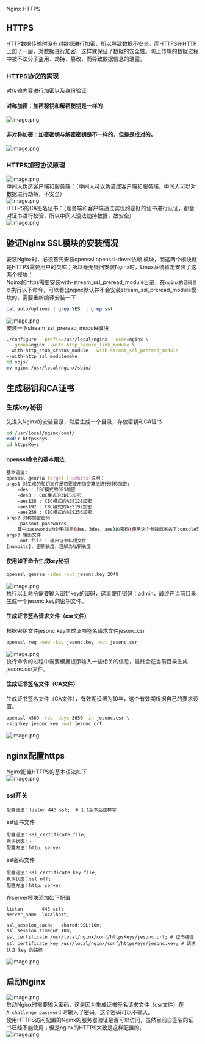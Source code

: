 Nginx HTTPS
<a name="7hyti"></a>
## HTTPS
HTTP数据传输时没有对数据进行加密，所以导致数据不安全。而HTTPS在HTTP上加了一层，对数据进行加密，这样就保证了数据的安全性。防止传输的数据过程中被不法分子盗用、劫持、篡改，而导致数据信息的泄露。
<a name="NEIVq"></a>
### HTTPS协议的实现
对传输内容进行加密以及身份验证
<a name="Nst3t"></a>
#### 对称加密：加密秘钥和解密秘钥是一样的
![image.png](https://cdn.nlark.com/yuque/0/2020/png/396745/1600603865618-ba80f884-8ebf-4269-84bb-f3fb8660cc87.png#height=276&id=PCYmz&originHeight=827&originWidth=2146&originalType=binary&ratio=1&rotation=0&showTitle=false&size=96753&status=done&style=shadow&title=&width=715.3333333333334)
<a name="LFqDf"></a>
#### 非对称加密：加密密钥与解密密钥是不一样的，但是是成对的。
![image.png](https://cdn.nlark.com/yuque/0/2020/png/396745/1600604625983-73553f55-a7da-43b0-af4e-6370d832f935.png#height=228&id=JK7TW&originHeight=683&originWidth=1940&originalType=binary&ratio=1&rotation=0&showTitle=false&size=102868&status=done&style=shadow&title=&width=646.6666666666666)
<a name="QWZgJ"></a>
### HTTPS加密协议原理
![image.png](https://cdn.nlark.com/yuque/0/2020/png/396745/1600604925453-462f15ba-2496-48ff-ac6f-2728a118c0ca.png#height=268&id=ogRzj&originHeight=805&originWidth=1801&originalType=binary&ratio=1&rotation=0&showTitle=false&size=102415&status=done&style=shadow&title=&width=600.3333333333334)<br />中间人伪造客户端和服务端：（中间人可以伪装成客户端和服务端，中间人可以对数据进行劫持，不安全）<br />![image.png](https://cdn.nlark.com/yuque/0/2020/png/396745/1600605040182-b894a379-0890-4e40-b648-52956d09c022.png#height=275&id=b1d91&originHeight=826&originWidth=1881&originalType=binary&ratio=1&rotation=0&showTitle=false&size=111528&status=done&style=shadow&title=&width=627) <br />HTTPS的CA签名证书：（服务端和客户端通过实现约定好的证书进行认证，都会对证书进行校验，所以中间人没法劫持数据，故安全）<br />![image.png](https://cdn.nlark.com/yuque/0/2020/png/396745/1600605184322-48e23e45-d02a-4bfc-bbbb-c75e01ae2771.png#height=268&id=FGM8L&originHeight=804&originWidth=2345&originalType=binary&ratio=1&rotation=0&showTitle=false&size=159505&status=done&style=shadow&title=&width=781.6666666666666)
<a name="mA4Kx"></a>
## 验证Nginx SSL模块的安装情况
安装Nginx时，必须首先安装openssl openssl-devel依赖 模块，而这两个模块就是HTTPS需要用户的类库；所以毫无疑问安装Nginx时，Linux系统肯定安装了这两个模块；<br />Nginx的https需要安装with-stream_ssl_preread_module目录，在`nginx的源码目录`执行以下命令，可以看出nginx默认并不会安装stream_ssl_preread_module模块的，需要重新编译安装一下
```bash
cat auto/options | grep YES  | grep ssl
```
![image.png](https://cdn.nlark.com/yuque/0/2020/png/396745/1600605318974-a2cb458c-f198-4bc9-8cd8-aa981d148be8.png#height=488&id=AqMKj&originHeight=1463&originWidth=3323&originalType=binary&ratio=1&rotation=0&showTitle=false&size=1791618&status=done&style=none&title=&width=1107.6666666666667)<br />安装一下stream_ssl_preread_module模块
```bash
./configure --prefix=/usr/local/nginx --user=nginx \
 --group=nginx --with-http_secure_link_module \
--with-http_stub_status_module --with-stream_ssl_preread_module
--with-http_ssl_modulemake
cd objs/
mv nginx /usr/local/nginx/sbin/
```
<a name="nN0I7"></a>
## 生成秘钥和CA证书
<a name="sih7q"></a>
### 生成key秘钥
先进入Nginx的安装目录，然后生成一个目录，存放密钥和CA证书
```bash
cd /usr/local/nginx/conf/
mkdir httpsKeys
cd httpsKeys
```
<a name="nBNJX"></a>
#### openssl命令的基本用法
```bash
基本语法：
openssl genrsa [args] [numbits]说明：
args1 对生成的私钥文件是否要使用加密算法进行对称加密: 
    -des : CBC模式的DES加密 
    -des3 : CBC模式的3DES加密 
    -aes128 : CBC模式的AES128加密 
    -aes192 : CBC模式的AES192加密 
    -aes256 : CBC模式的AES256加密 
args2 对称加密密码
    -passout passwords
    其中passwords为对称加密(des、3des、aes)的密码(使用这个参数就省去了console交互提示输入密码的环节) 
args3 输出文件
    -out file : 输出证书私钥文件 
[numbits]: 密钥长度，理解为私钥长度
```
<a name="CkkAN"></a>
#### 使用如下命令生成key秘钥
```bash
openssl genrsa -idea -out jesonc.key 2048
```
![image.png](https://cdn.nlark.com/yuque/0/2020/png/396745/1600605904409-3bf6a2aa-24ef-40ee-9392-3d281c7c7a13.png#height=236&id=LOpI7&originHeight=708&originWidth=3323&originalType=binary&ratio=1&rotation=0&showTitle=false&size=834316&status=done&style=none&title=&width=1107.6666666666667)<br />执行以上命令需要输入密钥key的密码，这里使用密码：admin，最终在当前目录生成一个jesonc.key的密钥文件。
<a name="b9ytP"></a>
#### 生成证书签名请求文件（csr文件）
根据密钥文件jesonc.key生成证书签名请求文件jesonc.csr
```bash
openssl req -new -key jesonc.key -out jesonc.csr
```
![image.png](https://cdn.nlark.com/yuque/0/2020/png/396745/1600606094352-a4de7799-9757-469e-8549-417f5c68d2bd.png#height=487&id=l5Id0&originHeight=1462&originWidth=3323&originalType=binary&ratio=1&rotation=0&showTitle=false&size=1774133&status=done&style=none&title=&width=1107.6666666666667)<br />执行命令的过程中需要根据提示输入一些相关的信息，最终会在当前目录生成jesonc.csr文件。
<a name="dNjCQ"></a>
#### 生成证书签名文件（CA文件）
生成证书签名文件（CA文件），有效期设置为10年，这个有效期根据自己的要求设置。
```bash
openssl x509 -req -days 3650 -in jesonc.csr \
-signkey jesonc.key -out jesonc.crt
```
![image.png](https://cdn.nlark.com/yuque/0/2020/png/396745/1600606828647-f42efdee-5c38-4882-92c0-62eeb0da7614.png#height=237&id=Z9PVz&originHeight=712&originWidth=3323&originalType=binary&ratio=1&rotation=0&showTitle=false&size=824323&status=done&style=none&title=&width=1107.6666666666667)
<a name="thWwr"></a>
## nginx配置https
Nginx配置HTTPS的基本语法如下<br />![image.png](https://cdn.nlark.com/yuque/0/2020/png/396745/1600606330978-09e3f51e-5142-4f8e-9770-5e756cb533cd.png#height=583&id=yVgKb&originHeight=1750&originWidth=3323&originalType=binary&ratio=1&rotation=0&showTitle=false&size=2043140&status=done&style=none&title=&width=1107.6666666666667)
<a name="tup1M"></a>
### ssl开关
```nginx
配置语法：listen 443 ssl;  # 1.1版本后这样写
```
ssl证书文件
```nginx
配置语法：ssl_certificate file;
默认状态：-
配置方法：http、server
```
ssl密码文件
```nginx
配置语法：ssl_certificate_key file;
默认状态：ssl off;
配置方法：http、server
```
在server模块添加如下配置
```nginx
listen       443 ssl;
server_name  localhost;

ssl_session_cache   shared:SSL:10m;
ssl_session_timeout 10m;
ssl_certificate /usr/local/nginx/conf/httpsKeys/jesonc.crt; # 证书路径
ssl_certificate_key /usr/local/nginx/conf/httpsKeys/jesonc.key; # 请求认证 key 的路径
```
![image.png](https://cdn.nlark.com/yuque/0/2020/png/396745/1600606989889-c5281392-70d2-492e-a11e-b8c7bf3ace8a.png#height=583&id=yDy1J&originHeight=1750&originWidth=3323&originalType=binary&ratio=1&rotation=0&showTitle=false&size=2057489&status=done&style=none&title=&width=1107.6666666666667)
<a name="SH1tJ"></a>
## 启动Nginx
![image.png](https://cdn.nlark.com/yuque/0/2020/png/396745/1600607069248-cccff4d9-b059-4b28-b820-c9c55231a443.png#height=92&id=XLRLD&originHeight=276&originWidth=3323&originalType=binary&ratio=1&rotation=0&showTitle=false&size=281499&status=done&style=none&title=&width=1107.6666666666667)<br />启动Nginx时需要输入密码，这是因为生成证书签名请求文件（csr文件）在 `A challenge password` 时输入了密码。这个密码可以不输入。<br />使用HTTPS访问配置的Nginx的服务器验证是否可以访问，虽然目前自签名的证书已经不能使用；但是nginx的HTTPS大致是这样配置的。<br />![image.png](https://cdn.nlark.com/yuque/0/2020/png/396745/1600607211949-cee51cd3-af43-4018-be12-1a2a4d355675.png#height=128&id=AFb3W&originHeight=383&originWidth=1102&originalType=binary&ratio=1&rotation=0&showTitle=false&size=252416&status=done&style=shadow&title=&width=367.3333333333333)

